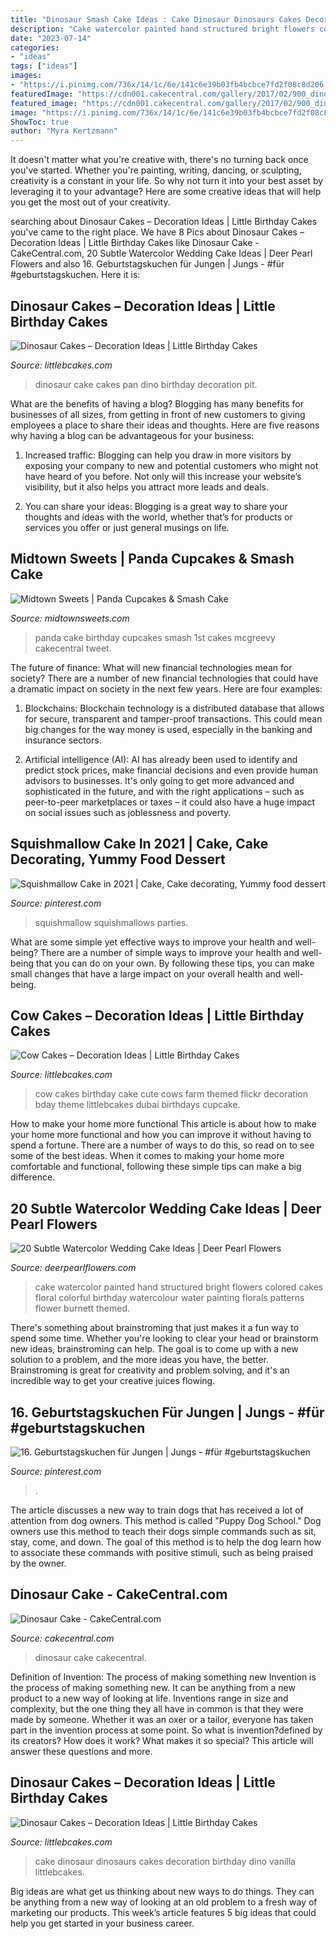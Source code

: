 ```yaml
---
title: "Dinosaur Smash Cake Ideas : Cake Dinosaur Dinosaurs Cakes Decoration Birthday Dino Vanilla Littlebcakes"
description: "Cake watercolor painted hand structured bright flowers colored cakes floral colorful birthday watercolour water painting florals patterns flower burnett themed"
date: "2023-07-14"
categories:
- "ideas"
tags: ["ideas"]
images:
- "https://i.pinimg.com/736x/14/1c/6e/141c6e39b03fb4bcbce7fd2f08c8d206.jpg"
featuredImage: "https://cdn001.cakecentral.com/gallery/2017/02/900_dinosaur-cake-946557ja2XW.JPG"
featured_image: "https://cdn001.cakecentral.com/gallery/2017/02/900_dinosaur-cake-946557ja2XW.JPG"
image: "https://i.pinimg.com/736x/14/1c/6e/141c6e39b03fb4bcbce7fd2f08c8d206.jpg"
ShowToc: true
author: "Myra Kertzmann"
---
```



It doesn't matter what you're creative with, there's no turning back once you've started. Whether you're painting, writing, dancing, or sculpting, creativity is a constant in your life. So why not turn it into your best asset by leveraging it to your advantage? Here are some creative ideas that will help you get the most out of your creativity.

	

		
searching about Dinosaur Cakes – Decoration Ideas | Little Birthday Cakes you've came to the right place. We have 8 Pics about Dinosaur Cakes – Decoration Ideas | Little Birthday Cakes like Dinosaur Cake - CakeCentral.com, 20 Subtle Watercolor Wedding Cake Ideas | Deer Pearl Flowers and also 16. Geburtstagskuchen für Jungen | Jungs - #für #geburtstagskuchen. Here it is:
		
    
## Dinosaur Cakes – Decoration Ideas | Little Birthday Cakes

<img loading=lazy src="http://www.littlebcakes.com/wp-content/uploads/2013/08/Dinosaur-Cake-Pan.jpg" onerror="this.onerror=null;this.src='https://tse1.mm.bing.net/th?id=OIP.CVeaz2ir8a9IsLWlxrwItwHaIV&amp;pid=15.1';" alt="Dinosaur Cakes – Decoration Ideas | Little Birthday Cakes">

_Source: littlebcakes.com_

>dinosaur cake cakes pan dino birthday decoration pit. 

	

What are the benefits of having a blog?
Blogging has many benefits for businesses of all sizes, from getting in front of new customers to giving employees a place to share their ideas and thoughts. Here are five reasons why having a blog can be advantageous for your business: 
1. Increased traffic: Blogging can help you draw in more visitors by exposing your company to new and potential customers who might not have heard of you before. Not only will this increase your website’s visibility, but it also helps you attract more leads and deals. 

2. You can share your ideas: Blogging is a great way to share your thoughts and ideas with the world, whether that’s for products or services you offer or just general musings on life.

    
## Midtown Sweets | Panda Cupcakes &amp; Smash Cake

<img loading=lazy src="http://midtownsweets.com/wp-content/uploads/2013/08/20130804_FondantPandaCupcakes_04.jpg" onerror="this.onerror=null;this.src='https://tse1.mm.bing.net/th?id=OIP.Tl9FtHMlYXRJMDLx5P7FXgHaHa&amp;pid=15.1';" alt="Midtown Sweets | Panda Cupcakes &amp; Smash Cake">

_Source: midtownsweets.com_

>panda cake birthday cupcakes smash 1st cakes mcgreevy cakecentral tweet. 

	

The future of finance: What will new financial technologies mean for society?
There are a number of new financial technologies that could have a dramatic impact on society in the next few years. Here are four examples:
1. Blockchains: Blockchain technology is a distributed database that allows for secure, transparent and tamper-proof transactions. This could mean big changes for the way money is used, especially in the banking and insurance sectors.

2. Artificial intelligence (AI): AI has already been used to identify and predict stock prices, make financial decisions and even provide human advisors to businesses. It's only going to get more advanced and sophisticated in the future, and with the right applications – such as peer-to-peer marketplaces or taxes – it could also have a huge impact on social issues such as joblessness and poverty.


    
## Squishmallow Cake In 2021 | Cake, Cake Decorating, Yummy Food Dessert

<img loading=lazy src="https://i.pinimg.com/736x/14/1c/6e/141c6e39b03fb4bcbce7fd2f08c8d206.jpg" onerror="this.onerror=null;this.src='https://tse4.mm.bing.net/th?id=OIP.ETygpMoEyV44voYjx51qGQHaKK&amp;pid=15.1';" alt="Squishmallow Cake in 2021 | Cake, Cake decorating, Yummy food dessert">

_Source: pinterest.com_

>squishmallow squishmallows parties. 

	

What are some simple yet effective ways to improve your health and well-being?
There are a number of simple ways to improve your health and well-being that you can do on your own. By following these tips, you can make small changes that have a large impact on your overall health and well-being.

    
## Cow Cakes – Decoration Ideas | Little Birthday Cakes

<img loading=lazy src="http://www.littlebcakes.com/wp-content/uploads/2014/01/Cow-Birthday-Cakes.jpg" onerror="this.onerror=null;this.src='https://tse4.mm.bing.net/th?id=OIP.uAUyr1eIieUHbbTqYI1uMwHaJ3&amp;pid=15.1';" alt="Cow Cakes – Decoration Ideas | Little Birthday Cakes">

_Source: littlebcakes.com_

>cow cakes birthday cake cute cows farm themed flickr decoration bday theme littlebcakes dubai birthdays cupcake. 

	

How to make your home more functional
This article is about how to make your home more functional and how you can improve it without having to spend a fortune. There are a number of ways to do this, so read on to see some of the best ideas. When it comes to making your home more comfortable and functional, following these simple tips can make a big difference.

    
## 20 Subtle Watercolor Wedding Cake Ideas | Deer Pearl Flowers

<img loading=lazy src="http://www.deerpearlflowers.com/wp-content/uploads/2015/06/hand-painted-florals-structured-patterns-watercolor-wedding-cake.jpg" onerror="this.onerror=null;this.src='https://tse2.mm.bing.net/th?id=OIP.7YF4SFWb75WB83qxIX2RfgHaLe&amp;pid=15.1';" alt="20 Subtle Watercolor Wedding Cake Ideas | Deer Pearl Flowers">

_Source: deerpearlflowers.com_

>cake watercolor painted hand structured bright flowers colored cakes floral colorful birthday watercolour water painting florals patterns flower burnett themed. 

	

There's something about brainstroming that just makes it a fun way to spend some time. Whether you're looking to clear your head or brainstorm new ideas, brainstroming can help. The goal is to come up with a new solution to a problem, and the more ideas you have, the better. Brainstroming is great for creativity and problem solving, and it's an incredible way to get your creative juices flowing.

    
## 16. Geburtstagskuchen Für Jungen | Jungs - #für #geburtstagskuchen

<img loading=lazy src="https://i.pinimg.com/736x/95/bb/40/95bb40087fcaca22508e351ace45b9ca.jpg" onerror="this.onerror=null;this.src='https://tse4.mm.bing.net/th?id=OIP.IvJCEtFRr2HAgY1U5V6BUQHaLV&amp;pid=15.1';" alt="16. Geburtstagskuchen für Jungen | Jungs - #für #geburtstagskuchen">

_Source: pinterest.com_

>. 

	

The article discusses a new way to train dogs that has received a lot of attention from dog owners. This method is called "Puppy Dog School." Dog owners use this method to teach their dogs simple commands such as sit, stay, come, and down. The goal of this method is to help the dog learn how to associate these commands with positive stimuli, such as being praised by the owner.

    
## Dinosaur Cake - CakeCentral.com

<img loading=lazy src="https://cdn001.cakecentral.com/gallery/2017/02/900_dinosaur-cake-946557ja2XW.JPG" onerror="this.onerror=null;this.src='https://tse3.mm.bing.net/th?id=OIP.cF2DhZhFinmkNzLmZF2JXgHaJ4&amp;pid=15.1';" alt="Dinosaur Cake - CakeCentral.com">

_Source: cakecentral.com_

>dinosaur cake cakecentral. 

	

Definition of Invention: The process of making something new
Invention is the process of making something new. It can be anything from a new product to a new way of looking at life. Inventions range in size and complexity, but the one thing they all have in common is that they were made by someone. Whether it was an oxer or a tailor, everyone has taken part in the invention process at some point. So what is invention?defined by its creators? How does it work? What makes it so special? This article will answer these questions and more.

    
## Dinosaur Cakes – Decoration Ideas | Little Birthday Cakes

<img loading=lazy src="http://www.littlebcakes.com/wp-content/uploads/2013/08/Dinosaurs-Cake.jpg" onerror="this.onerror=null;this.src='https://tse3.mm.bing.net/th?id=OIP.Nxhftm_HI0-gY88QRBSKhQHaGf&amp;pid=15.1';" alt="Dinosaur Cakes – Decoration Ideas | Little Birthday Cakes">

_Source: littlebcakes.com_

>cake dinosaur dinosaurs cakes decoration birthday dino vanilla littlebcakes. 

	

Big ideas are what get us thinking about new ways to do things. They can be anything from a new way of looking at an old problem to a fresh way of marketing our products. This week’s article features 5 big ideas that could help you get started in your business career.


